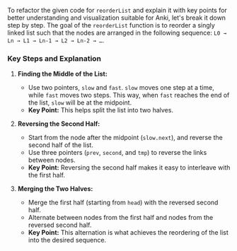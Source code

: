 To refactor the given code for `reorderList` and explain it with key points for better understanding and visualization
suitable for Anki, let's break it down step by step. The goal of the `reorderList` function is to reorder a singly
linked list such that the nodes are arranged in the following sequence: `L0 → Ln → L1 → Ln-1 → L2 → Ln-2 → …`.

### Key Steps and Explanation

1. **Finding the Middle of the List:**
    - Use two pointers, `slow` and `fast`. `slow` moves one step at a time, while `fast` moves two steps. This way, when
      `fast` reaches the end of the list, `slow` will be at the midpoint.
    - **Key Point:** This helps split the list into two halves.

2. **Reversing the Second Half:**
    - Start from the node after the midpoint (`slow.next`), and reverse the second half of the list.
    - Use three pointers (`prev`, `second`, and `tmp`) to reverse the links between nodes.
    - **Key Point:** Reversing the second half makes it easy to interleave with the first half.

3. **Merging the Two Halves:**
    - Merge the first half (starting from `head`) with the reversed second half.
    - Alternate between nodes from the first half and nodes from the reversed second half.
    - **Key Point:** This alternation is what achieves the reordering of the list into the desired sequence.

